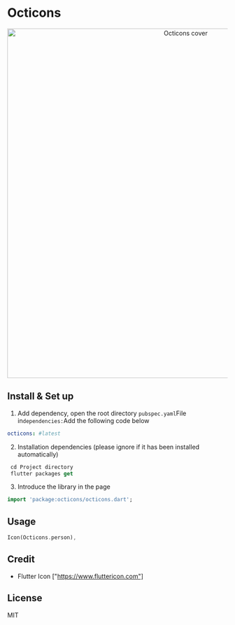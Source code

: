 # Octicons

<p align="center">
  <img width="800" src="https://user-images.githubusercontent.com/4608155/74476584-77155300-4e5e-11ea-88c6-6c9f64cf0f05.png" alt="Octicons cover" />
</p>

## Install & Set up

1. Add dependency, open the root directory `pubspec.yaml`File in`dependencies:`Add the following code below

 ```yaml
 octicons: #latest
 ```

2. Installation dependencies (please ignore if it has been installed automatically)

```dart
 cd Project directory
 flutter packages get
 ```

3. Introduce the library in the page

```dart
import 'package:octicons/octicons.dart';
```
## Usage
```dart
Icon(Octicons.person),
```
## Credit
 - Flutter Icon ["https://www.fluttericon.com"]
## License

MIT
